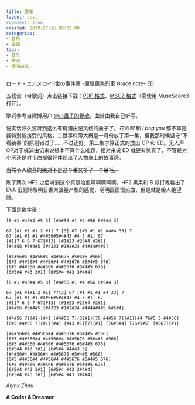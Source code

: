 ```yaml
---
title: 雲雀
layout: post
#comment: true
created: 2019-07-15 09:02:00
categories:
- 音乐
- 曲谱
tags:
- 音乐
- 曲谱
- 梶浦由紀
---
```

ロード・エルメロイⅡ世の事件簿 -魔眼蒐集列車 Grace note- ED

五线谱（带歌词）点击链接下载：[PDF 格式](./hibari.pdf)、[MSCZ 格式](./hibari.mscz)（需使用 MuseScore3 打开）。

歌词参考自微博用户 [@小蟲子的覺魂](https://weibo.com/u/5699383914)。曲谱由我自己听写。

<!--more-->

说实话好久没听到这么有梶浦由记风格的曲子了。*花の唄* 和 *I beg you* 都不算是我特别能接受的风格，二世事件簿大概是一月份放了第一集，但我那时候坚守“不看新番”的原则错过了……不过还好，第二集才算正式的放出 OP 和 ED。无人声OP对于梶浦由记来说根本不算什么难题，相对来说 ED 就更有惊喜了，不管是对小灰还是对韦伯都很好体现出了人物身上的故事感。

~~当然令人欣喜的绝对不是这个番又多了一个呆毛。~~

刷了两次 HF2 之后听到这个真是治愈啊啊啊啊啊，HF2 黑呆和 B 叔打戏看出了 EVA 旧剧场版明日香大战量产机的感觉，明明画面很热血，但是就是给人绝望感。

下面是数字谱：

```
[6 #1 #43#4 #5 3] [#4#56 #1 #4 #56 6#5#4 3]

67 [#1 #1 #1 2 #1] 7 [3] 67 [#1 #1 #1 #4#4 33] 7
67 [#1 #1 #1 #4#56#5#4#43 #4 3 #1] 67
[#1]7 6 6 7 67[#13] [#1#23 #23#4 #2#1]
[#4#56 #5#4#5 3#4323 #1#2#24 #4#44#4#5]

[#4#56#4 #4#56#4 #4#5676 #5#4#5 #566]
[6#5 #4#56#4 #4#56#4 #4#5676 #5#4#5 676]
[6#5 #4#566 #4#566 #4#5676 #5#4#5 676]
[6#5#4 #43 3#1] [6#5#4 #43 3#4#4]

[6 #1 #43#4 #5 3] [#4#56 #1 #4 #56 6#5#4 3]

67 [#1 #1#1 2 #1] 77[3] 67 [#1 #1 #1 #4 33] 7
67 [#1 #1 #1 #4#56#5#4#43 #4 3 #1] 67
[#1]7 6 6 7 67[#13] [#1#23 #23#4 #2#1]
[#4#56 #5#4#5 3#4323 #1#2#24 #4#44#4#5 6#5#4]

[#4#56 7]{#1}[#4] [#4#56 7]{32#1}[76 #4#56 7]{#1}[#4 76#5 3 #4#56]
[6#5 #4#56 7]{#1}[#4] {#43 #1}[7]{#1} [76#5#4] [76#5#5] [#567]{#1}

[#4#566#4 #4#566#4 #4#5676 #5#4#5 #566]
[6#5 #4#566#4 #4#566#4 #4#5676 #5#4#5 #566]
[6#5 #4#566 #4#566 #4#5676 #5#4#5 676]
[6#5#4 #43 3#1] [6#5#4 #4#43 3]
[#4#56#4 #4#56#4 #4#5676 #5#4#5 #566]
[6#5 #4#56#4 #4#56#4 #4#5676 #5#4#5 676]
[6#5 #4#566 #4#566 #4#5676 #5#4#5 676]
[6#5#4 #43 3#1] [6#5#4 #43 3#4#4]
[6#5#4 #43 3#1] [6#5#4 #43 3#4#4]
```

*Alynx Zhou*

**A Coder & Dreamer**
